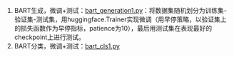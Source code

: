 1. BART生成，微调+测试：[bart_generation1.py](bart_generation1.py)：将数据集随机划分为训练集-验证集-测试集，用huggingface.Trainer实现微调（用早停策略，以验证集上的损失函数作为早停指标，patience为10），最后用测试集在表现最好的checkpoint上进行测试。
2. BART分类，微调+测试：[bart_cls1.py](bart_cls1.py)